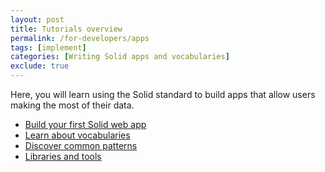 ```yaml
---
layout: post
title: Tutorials overview
permalink: /for-developers/apps
tags: [implement]
categories: [Writing Solid apps and vocabularies]
exclude: true
---
```


<!-- <figure>
    <object data="{{site.baseurl}}/assets/img/tutorials/tutorials_flowchart.svg"></object>
    <figcaption>Navigate the Solid tutorials with a flowchart</figcaption>
</figure> -->

Here, you will learn using the Solid standard to build apps that allow users making the most of their data.

- [Build your first Solid web app](/for-developers/apps/first-app)
- [Learn about vocabularies](/for-developers/apps/vocabularies)
- [Discover common patterns](/for-developers/apps/common-patterns)
- [Libraries and tools](/for-developers/apps/tools)
